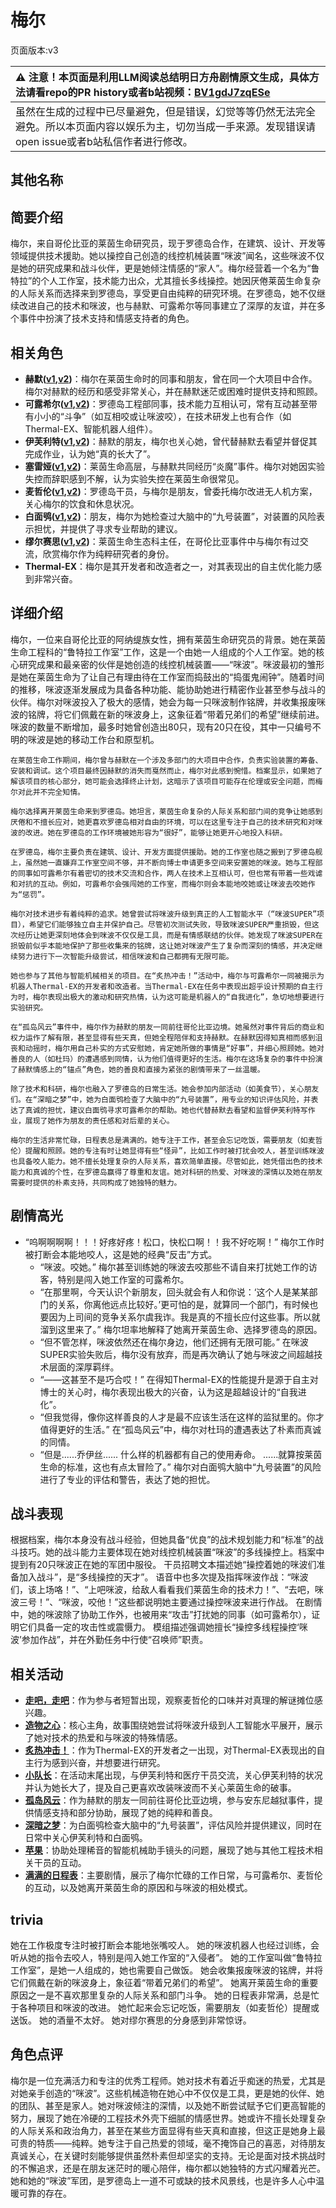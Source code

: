 # 梅尔
页面版本:v3
 

| :warning: 注意！本页面是利用LLM阅读总结明日方舟剧情原文生成，具体方法请看repo的PR history或者b站视频：[BV1gdJ7zqESe](https://www.bilibili.com/video/BV1gdJ7zqESe/)         |
|:----------------------------|
| 虽然在生成的过程中已尽量避免，但是错误，幻觉等等仍然无法完全避免。所以本页面内容以娱乐为主，切勿当成一手来源。发现错误请open issue或者b站私信作者进行修改。|



## 其他名称

## 简要介绍
梅尔，来自哥伦比亚的莱茵生命研究员，现于罗德岛合作，在建筑、设计、开发等领域提供技术援助。她以操控自己创造的线控机械装置“咪波”闻名，这些咪波不仅是她的研究成果和战斗伙伴，更是她倾注情感的“家人”。梅尔经营着一个名为“鲁特拉”的个人工作室，技术能力出众，尤其擅长多线操控。她因厌倦莱茵生命复杂的人际关系而选择来到罗德岛，享受更自由纯粹的研究环境。在罗德岛，她不仅继续改进自己的技术和咪波，也与赫默、可露希尔等同事建立了深厚的友谊，并在多个事件中扮演了技术支持和情感支持者的角色。
## 相关角色
-   **赫默([v1](../chars/char_108_silent.md),[v2](char_108_silent.md))**：梅尔在莱茵生命时的同事和朋友，曾在同一个大项目中合作。梅尔对赫默的经历和感受非常关心，并在赫默迷茫或困难时提供支持和照顾。
-   **可露希尔([v1](../chars/extended_char_ke_lu_xi_er.md),[v2](extended_char_ke_lu_xi_er.md))**：罗德岛工程部同事，技术能力互相认可，常有互动甚至带有小小的“斗争”（如互相咬或让咪波咬），在技术研发上也有合作（如Thermal-EX、智能机器人组件）。
-   **伊芙利特([v1](../chars/char_134_ifrit.md),[v2](char_134_ifrit.md))**：赫默的朋友，梅尔也关心她，曾代替赫默去看望并督促其完成作业，认为她“真的长大了”。
-   **塞雷娅([v1](../chars/char_202_demkni.md),[v2](char_202_demkni.md))**：莱茵生命高层，与赫默共同经历“炎魔”事件。梅尔对她因实验失控而辞职感到不解，认为实验失控在莱茵生命很常见。
-   **麦哲伦([v1](../chars/char_248_mgllan.md),[v2](char_248_mgllan.md))**：罗德岛干员，与梅尔是朋友，曾委托梅尔改进无人机方案，关心梅尔的饮食和休息状况。
-   **白面鸮([v1](../chars/char_128_plosis.md),[v2](char_128_plosis.md))**：朋友，梅尔为她检查过大脑中的“九号装置”，对装置的风险表示担忧，并提供了寻求专业帮助的建议。
-   **缪尔赛思([v1](../chars/char_249_mlyss.md),[v2](char_249_mlyss.md))**：莱茵生命生态科主任，在哥伦比亚事件中与梅尔有过交流，欣赏梅尔作为纯粹研究者的身份。
-   **Thermal-EX**：梅尔是其开发者和改造者之一，对其表现出的自主优化能力感到非常兴奋。
## 详细介绍
梅尔，一位来自哥伦比亚的阿纳缇族女性，拥有莱茵生命研究员的背景。她在莱茵生命工程科的“鲁特拉工作室”工作，这是一个由她一人组成的个人工作室。她的核心研究成果和最亲密的伙伴是她创造的线控机械装置——“咪波”。咪波最初的雏形是她在莱茵生命为了让自己有理由待在工作室而捣鼓出的“捣蛋鬼闹钟”。随着时间的推移，咪波逐渐发展成为具备各种功能、能协助她进行精密作业甚至参与战斗的伙伴。梅尔对咪波投入了极大的感情，她会为每一只咪波制作铭牌，并收集报废咪波的铭牌，将它们佩戴在新的咪波身上，这象征着“带着兄弟们的希望”继续前进。咪波的数量不断增加，最多时她曾创造出80只，现有20只在役，其中一只编号不明的咪波是她的移动工作台和原型机。

    在莱茵生命工作期间，梅尔曾与赫默在一个涉及多部门的大项目中合作，负责实验装置的筹备、安装和调试。这个项目最终因赫默的消失而戛然而止，梅尔对此感到惋惜。档案显示，如果她了解该项目的核心部分，她可能会选择终止计划，这暗示了该项目可能存在伦理或安全问题，而梅尔对此并不完全知情。

    梅尔选择离开莱茵生命来到罗德岛。她坦言，莱茵生命复杂的人际关系和部门间的竞争让她感到厌倦和不擅长应对，她更喜欢罗德岛相对自由的环境，可以在这里专注于自己的技术研究和对咪波的改进。她在罗德岛的工作环境被她形容为“很好”，能够让她更开心地投入科研。

    在罗德岛，梅尔主要负责在建筑、设计、开发方面提供援助。她的工作室也随之搬到了罗德岛舰上，虽然她一直嫌弃工作室空间不够，并不断向博士申请更多空间来安置她的咪波。她与工程部的同事如可露希尔有着密切的技术交流和合作，两人在技术上互相认可，但也常有带着一些戏谑和对抗的互动。例如，可露希尔会强闯她的工作室，而梅尔则会本能地咬她或让咪波去咬她作为“惩罚”。

    梅尔对技术进步有着纯粹的追求。她曾尝试将咪波升级到真正的人工智能水平（“咪波SUPER”项目），希望它们能够独立自主并保护自己。尽管初次测试失败，导致咪波SUPER严重损毁，但这次经历让她更深刻地体会到咪波不仅仅是工具，而是有情感联结的伙伴。她发现了咪波SUPER在损毁前似乎本能地保护了那些收集来的铭牌，这让她对咪波产生了复杂而深刻的情感，并决定继续努力进行下一次智能升级尝试，相信咪波和自己都拥有无限可能。

    她也参与了其他与智能机械相关的项目。在“炙热冲击！”活动中，梅尔与可露希尔一同被揭示为机器人Thermal-EX的开发者和改造者。当Thermal-EX在任务中表现出超乎设计预期的自主行为时，梅尔表现出极大的激动和研究热情，认为这可能是机器人的“自我进化”，急切地想要进行实验研究。

    在“孤岛风云”事件中，梅尔作为赫默的朋友一同前往哥伦比亚边境。她虽然对事件背后的商业和权力运作了解有限，甚至显得有些天真，但她全程陪伴和支持赫默。在赫默因得知真相而感到沮丧和动摇时，梅尔用自己朴实的方式安慰她，肯定她所做的事情是“好事”，并细心照顾她。她对善良的人（如杜玛）的遭遇感到同情，认为他们值得更好的生活。梅尔在这场复杂的事件中扮演了赫默情感上的“锚点”角色，她的善良和直接为紧张的剧情带来了一丝温暖。

    除了技术和科研，梅尔也融入了罗德岛的日常生活。她会参加内部活动（如美食节），关心朋友们。在“深暗之梦”中，她为白面鸮检查了大脑中的“九号装置”，用专业的知识评估风险，并表达了真诚的担忧，建议白面鸮寻求可露希尔的帮助。她也代替赫默去看望和监督伊芙利特写作业，展现了她作为朋友的责任感和对后辈的关心。

    梅尔的生活非常忙碌，日程表总是满满的。她专注于工作，甚至会忘记吃饭，需要朋友（如麦哲伦）提醒和照顾。她的专注有时让她显得有些“怪异”，比如工作时被打扰会咬人，甚至训练咪波也具备咬人能力。她不擅长处理复杂的人际关系，喜欢简单直接。尽管如此，她凭借出色的技术能力和真诚的个性，在罗德岛赢得了尊重和友谊。她对科研的热爱、对咪波的深情以及她在朋友需要时提供的朴素支持，共同构成了她独特的魅力。
## 剧情高光
*   “呜啊啊啊啊！！！好疼好疼！松口，快松口啊！！我不好吃啊！” 梅尔工作时被打断会本能地咬人，这是她的经典“反击”方式。
    *   “咪波。咬她。” 梅尔甚至训练她的咪波去咬那些不请自来打扰她工作的访客，特别是闯入她工作室的可露希尔。
    *   “在那里啊，今天认识个新朋友，回头就会有人和你说：‘这个人是某某部门的关系，你离他远点比较好。’更可怕的是，就算同一个部门，有时候也要因为上司间的竞争关系尔虞我诈。我是真的不擅长应付这些事。所以就溜到这里来了。” 梅尔坦率地解释了她离开莱茵生命、选择罗德岛的原因。
    *   “但不管怎样，咪波依然还在梅尔身边，他们还拥有无限可能。” 在咪波SUPER实验失败后，梅尔没有放弃，而是再次确认了她与咪波之间超越技术层面的深厚羁绊。
    *   “——这甚至不是巧合哎！” 在得知Thermal-EX的性能提升是源于自主对博士的关心时，梅尔表现出极大的兴奋，认为这是超越设计的“自我进化”。
    *   “但我觉得，像你这样善良的人才是最不应该生活在这样的监狱里的。你才值得更好的生活。” 在“孤岛风云”中，梅尔对杜玛的遭遇表达了朴素而真诚的同情。
    *   “但是......乔伊丝...... 什么样的机器都有自己的使用寿命。 ......就算按莱茵生命的标准，这也有点太冒险了。” 梅尔对白面鸮大脑中“九号装置”的风险进行了专业的评估和警告，表达了她的担忧。
## 战斗表现
根据档案，梅尔本身没有战斗经验，但她具备“优良”的战术规划能力和“标准”的战斗技巧。她的战斗能力主要体现在她对线控机械装置“咪波”的多线操控上。档案中提到有20只咪波正在她的军团中服役。
    干员招聘文本描述她“操控着她的咪波们准备加入战斗”，是“多线操控的天才”。
    语音中也多次提及指挥咪波作战：“咪波们，该上场咯！”、“上吧咪波，给敌人看看我们莱茵生命的技术力！”、“去吧，咪波三号！”、“咪波，咬他！”这些都说明她主要通过操控咪波来进行作战。
    在剧情中，她的咪波除了协助工作外，也被用来“攻击”打扰她的同事（如可露希尔），证明它们具备一定的攻击性或震慑力。
    模组描述强调她擅长“操控多线程操控‘咪波’参加作战”，并在外勤任务中行使“召唤师”职责。
## 相关活动
-   **[走吧，走吧](../stories/story_glassb_set_1.md)**：作为参与者短暂出现，观察麦哲伦的口味并对真理的解谜摊位感兴趣。
-   **[造物之心](../stories/story_otter_set_2.md)**：核心主角，故事围绕她尝试将咪波升级到人工智能水平展开，展示了她对技术的热爱和与咪波的特殊情感。
-   **[炙热冲击！](../stories/story_therex_set_1.md)**：作为Thermal-EX的开发者之一出现，对Thermal-EX表现出的自主行为感到兴奋，并想要进行研究。
-   **[小队长](../stories/story_melan_set_1.md)**：在活动末尾出现，与伊芙利特和医疗干员交流，关心伊芙利特的状况并认为她长大了，提及自己更喜欢改装咪波而不关心莱茵生命的破事。
-   **[孤岛风云](../stories/act15d0.md)**：作为赫默的朋友一同前往哥伦比亚边境，参与安东尼越狱事件，提供情感支持和部分协助，展现了她的纯粹和善良。
-   **[深暗之梦](../stories/story_plosis_set_1.md)**：为白面鸮检查大脑中的“九号装置”，评估风险并提供建议，同时在日常中关心伊芙利特和白面鸮。
-   **[苹果](../stories/story_kroos_set_1.md)**：协助处理稀音的智能机械助手镜头的问题，展现了她与其他工程技术相关干员的互动。
-   **[满满的日程表](../stories/story_otter_set_1.md)**：主要剧情，展示了梅尔忙碌的工作日常，与可露希尔、麦哲伦的互动，以及她离开莱茵生命的原因和与咪波的相处模式。
## trivia
她在工作极度专注时被打断会本能地张嘴咬人。
    她的咪波机器人也经过训练，会听从她的指令去咬人，特别是闯入她工作室的“入侵者”。
    她的工作室叫做“鲁特拉工作室”，是她一人组成的，她也需要自己做饭。
    她会收集报废咪波的铭牌，并将它们佩戴在新的咪波身上，象征着“带着兄弟们的希望”。
    她离开莱茵生命的重要原因之一是不喜欢那里复杂的人际关系和部门斗争。
    她的日程表非常满，总是忙于各种项目和咪波的改进。
    她忙起来会忘记吃饭，需要朋友（如麦哲伦）提醒或送饭。
    她的酒量不太好。
    她对缪尔赛思的分身感到非常惊讶。
## 角色点评
梅尔是一位充满活力和专注的优秀工程师。她对技术有着近乎痴迷的热爱，尤其是对她亲手创造的“咪波”。这些机械造物在她心中不仅仅是工具，更是她的伙伴、她的团队、甚至是家人。她对咪波倾注的深情，以及她不断尝试赋予它们更高智能的努力，展现了她在冷硬的工程技术外壳下细腻的情感世界。她或许不擅长处理复杂的人际关系和政治角力，甚至在某些方面显得有些天真和直接，但这正是她身上最可贵的特质——纯粹。她专注于自己热爱的领域，毫不掩饰自己的喜恶，对待朋友真诚关心，在关键时刻能够提供虽然朴素但却坚实的支持。无论是面对技术挑战时的不懈追求，还是在朋友迷茫时的暖心陪伴，梅尔都以她独特的方式闪耀着光芒。她和她的“咪波”军团，是罗德岛上一道不可或缺的技术风景线，也是许多人心中温暖可靠的存在。
